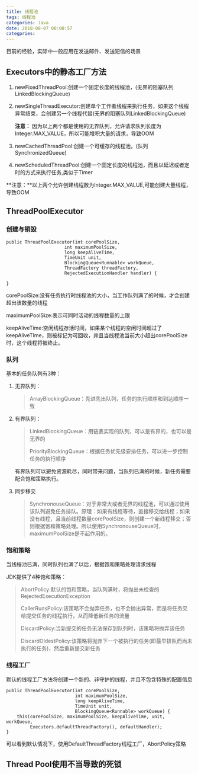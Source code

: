 ```yaml
---
title: 线程池
tags: 线程池
categories: Java
date: 2018-08-07 00:00:57
categpries:
---
```


目前的经验，实际中一般应用在发送邮件、发送短信的场景

<!-- more -->

## Executors中的静态工厂方法 ##

1. newFixedThreadPool:创建一个固定长度的线程池，(无界的阻塞队列LinkedBlockingQueue)

2. newSingleThreadExecutor:创建单个工作者线程来执行任务，如果这个线程异常结束，会创建另一个线程代替(无界的阻塞队列LinkedBlockingQueue)

	**注意：** 因为以上两个都是使用的无界队列，允许请求队列长度为Integer.MAX_VALUE，所以可能堆积大量的请求，导致OOM

3. newCachedThreadPool:创建一个可缓存的线程池，(队列SynchronizedQueue)

4. newScheduledThreadPool:创建一个固定长度的线程池，而且以延迟或者定时的方式来执行任务,类似于Timer

**注意：**以上两个允许创建线程数为Integer.MAX_VALUE,可能创建大量线程，导致OOM

## ThreadPoolExecutor ##

### 创建与销毁 ###

	public ThreadPoolExecutor(int corePoolSize,
                          int maximumPoolSize,
                          long keepAliveTime,
                          TimeUnit unit,
                          BlockingQueue<Runnable> workQueue,
                          ThreadFactory threadFactory,
                          RejectedExecutionHandler handler) {

	}

corePoolSize:没有任务执行时线程池的大小，当工作队列满了的时候，才会创建超出该数量的线程

maximumPoolSize:表示可同时活动的线程数量的上限

keepAliveTime:空闲线程存活时间，如果某个线程的空闲时间超过了keepAliveTIme，则被标记为可回收，并且当线程池当前大小超出corePoolSize时，这个线程将被终止。

### 队列 ###

基本的任务队列有3种：

1. 无界队列：

	> ArrayBlockingQueue：先进先出队列，任务的执行顺序和到达顺序一致

2. 有界队列：

	> LinkedBlockingQueue：用链表实现的队列，可以是有界的，也可以是无界的
	>
	> PriorityBlockingQueue：根据任务优先级安排任务，可以进一步控制任务的执行顺序

	有界队列可以避免资源耗尽，同时带来问题，当队列已满的时候，新任务需要配合饱和策略执行。
	
3. 同步移交
	
	> SynchronouseQueue：对于非常大或者无界的线程池，可以通过使用该队列避免任务排队。原理：如果有线程等待，直接移交给线程；如果没有线程，且当前线程数量corePoolSize，则创建一个新线程移交；否则根据饱和策略处理。所以使用SynchronouseQueue时，maximumPoolSize是不起作用的。

### 饱和策略 ###

当线程池已满，同时队列也满了以后，根据饱和策略处理请求线程

JDK提供了4种饱和策略：

> AbortPolicy:默认的饱和策略，当队列满时，将抛出未检查的RejectedExecutionException
>
> CallerRunsPolicy:该策略不会抛弃任务，也不会抛出异常，而是将任务交给提交任务的线程执行，从而降低新任务的流量
>
> DiscardPolicy:当新提交的任务无法保存到队列时，该策略将抛弃该任务
>
> DiscardOldestPolicy:该策略将抛弃下一个被执行的任务(即最早排队而尚未执行的任务)，然后重新提交新任务

### 线程工厂 ###

默认的线程工厂方法将创建一个新的、非守护的线程，并且不包含特殊的配置信息

	public ThreadPoolExecutor(int corePoolSize,
                              int maximumPoolSize,
                              long keepAliveTime,
                              TimeUnit unit,
                              BlockingQueue<Runnable> workQueue) {
        this(corePoolSize, maximumPoolSize, keepAliveTime, unit, workQueue,
             Executors.defaultThreadFactory(), defaultHandler);
    }
可以看到默认情况下，使用DefaultThreadFactory线程工厂，AbortPolicy策略

## Thread Pool使用不当导致的死锁 ##